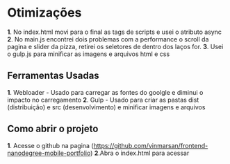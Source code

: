 # Otimizações

**1**. No index.html movi para o final as tags de scripts e usei o atributo async
**2**. No main.js encontrei dois problemas com a performance o scroll da pagina e slider da pizza, retirei os seletores de dentro dos laços for.
**3**. Usei o gulp.js para minificar as imagens e arquivos html e css

## Ferramentas Usadas
**1**. Webloader - Usado para carregar as fontes do goolgle e diminui o impacto no carregamento 
**2**. Gulp - Usado para criar as pastas dist (distribuição) e src (desenvolvimento) e minificar imagens e arquivos

## Como abrir o projeto
**1**. Acesse o github na pagina (https://github.com/vinmarsan/frontend-nanodegree-mobile-portfolio)
**2**.Abra o index.html para acessar
